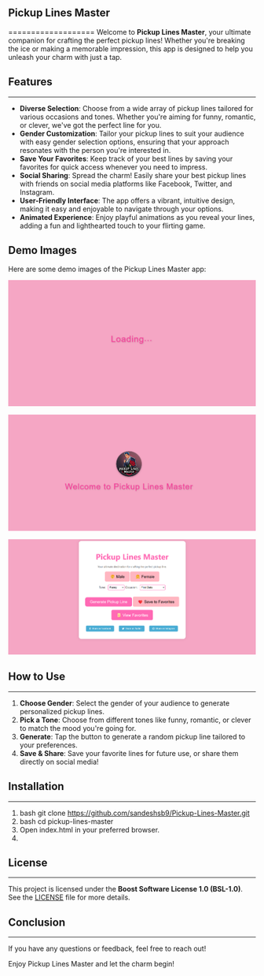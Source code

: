 ## Pickup Lines Master
===================
Welcome to **Pickup Lines Master**, your ultimate companion for crafting the perfect pickup lines! Whether you're breaking the ice or making a memorable impression, this app is designed to help you unleash your charm with just a tap.

## Features
--------
* **Diverse Selection**: Choose from a wide array of pickup lines tailored for various occasions and tones. Whether you're aiming for funny, romantic, or clever, we've got the perfect line for you.
* **Gender Customization**: Tailor your pickup lines to suit your audience with easy gender selection options, ensuring that your approach resonates with the person you're interested in.
* **Save Your Favorites**: Keep track of your best lines by saving your favorites for quick access whenever you need to impress.
* **Social Sharing**: Spread the charm! Easily share your best pickup lines with friends on social media platforms like Facebook, Twitter, and Instagram.
* **User-Friendly Interface**: The app offers a vibrant, intuitive design, making it easy and enjoyable to navigate through your options.
* **Animated Experience**: Enjoy playful animations as you reveal your lines, adding a fun and lighthearted touch to your flirting game.

## Demo Images

Here are some demo images of the Pickup Lines Master app:

![Homepage](https://github.com/sandeshsb9/Pickup-Lines-Master/blob/master/Demo%20pics/1.png)

![Gender Selection Screen](https://github.com/sandeshsb9/Pickup-Lines-Master/blob/master/Demo%20pics/2.png)

![Pickup Line Generator](https://github.com/sandeshsb9/Pickup-Lines-Master/blob/master/Demo%20pics/3.png)

## How to Use
----------
1. **Choose Gender**: Select the gender of your audience to generate personalized pickup lines.
2. **Pick a Tone**: Choose from different tones like funny, romantic, or clever to match the mood you're going for.
3. **Generate**: Tap the button to generate a random pickup line tailored to your preferences.
4. **Save & Share**: Save your favorite lines for future use, or share them directly on social media!

## Installation
------------
1. bash git clone https://github.com/sandeshsb9/Pickup-Lines-Master.git
2. bash cd pickup-lines-master
3. Open index.html in your preferred browser.
4. 

## License
-------
This project is licensed under the **Boost Software License 1.0 (BSL-1.0)**. See the [LICENSE](LICENSE) file for more details.


## Conclusion
-------
If you have any questions or feedback, feel free to reach out!

Enjoy Pickup Lines Master and let the charm begin!
